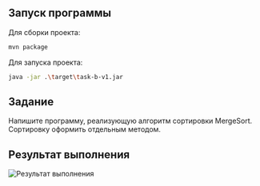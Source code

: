 ## Запуск программы

Для сборки проекта:

```sh
mvn package
```

Для запуска проекта:

```sh
java -jar .\target\task-b-v1.jar
```

## Задание
Напишите программу, реализующую алгоритм сортировки MergeSort. Сортировку оформить отдельным методом.

## Результат выполнения

![Результат выполнения](https://github.com/StudentRoman/java-course/assets/143340583/6b33d183-a7d4-449d-9b13-c4ad294be8c3)
